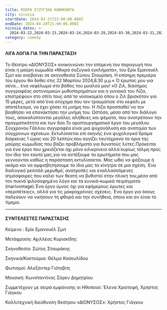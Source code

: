 ```yaml
---
title: ΜΙΚΡΑ ΣΥΖΥΓΙΚΑ ΚΑΘΗΚΟΝΤΑ
city: nicosia
startDate: 2024-03-21T22:00:00.000Z
endDate: 2024-04-20T21:00:00.000Z
nicosia_dates: >-
  2024-03-22,2024-03-23,2024-03-24,2024-03-29,2024-03-30,2024-03-31,2024-04-06,2024-04-7,2024-04-12,2024-04-13,2024-04-14,2024-04-19,2024-04-20,2024-04-21
category: comedy
---
```


#### ΛΙΓΑ ΛΟΓΙΑ ΓΙΑ ΤΗΝ ΠΑΡΑΣΤΑΣΗ

Το Θέατρο «ΔΙΟΝΥΣΟΣ» ανακοινώνει την επόμενη του παραγωγή που είναι η μαύρη κωμωδία «Μικρά συζυγικά εγκλήματα», του Ερίκ Εμανουέλ Σμιτ και ανεβαίνει σε σκηνοθεσία Σώτου Σταυράκη. Η επίσημη πρεμιέρα του έργου θα δοθεί στις 22 Μαρτίου 2024,8.30 μ.μ.« Ό έρωτας μου για σένα… ένα νεφέλωμα στο βάθος του μυαλού μου! »Ο Ζιλ, διάσημος συγγραφέας αστυνομικών μυθιστορημάτων και η γυναικά του Λίζα, επιστρέφουν στο σπίτι τους από́ το νοσοκομείο όπου ο Ζιλ βρισκόταν για 15 μέρες, μετά από́ ένα ατύχημα που τον τραυμάτισε στο κεφάλι με αποτέλεσμα, να έχει χάσει τη μνήμη του. Η Λίζα προσπαθεί́ να τον βοηθήσει να επανακτήσει την μνήμη του. Ωστόσο, μέσα από́ τον διάλογο τους, αποκαλύπτονται μεγάλες αλήθειες και ψέματα, που ανατρέπουν την πραγματικότητα και των δύο.Το αριστουργηματικό́ έργο του μεγάλου Σύγχρονου Γάλλου συγγραφέα είναι μια ψυχανάλυση και ανατομία των σύγχρονων σχέσεων. Εκτυλίσσεται επί σκηνής ένα ψυχολογικό́ δράμα διάρκειας 1 ώρας και 20 λεπτών,που αγγίζει ταυτόχρονα τα όρια της μαύρης κωμωδίας που βάζει προβλήματα για δυνατούς λύτες.Πρόκειται για ένα έργο που χρειάζεται όχι μόνο ειλικρίνεια αλλά́ κυρίως τόλμη προς τον ίδιο τον εαυτό́ μας,για να αντέξουμε τα ερωτήματα που μας γεννούνται καθώς η παράσταση εκτυλίσσεται. Μας ωθεί να ψάξουμε ή ακόμα και να αμφισβητήσουμε τα ίδια μας τα κίνητρα σε μια σχέση. Ένα διαλογικό́ ρεσιτάλ μερυθμό́, ανατροπές και εναλλασσόμενες ατμόσφαιρες που καλεί των θεατή να βυθιστεί στην πλοκή του,μέσα από τον πυκνό́ φιλοσοφημένο λόγο και τα κυνικά-κωμικά πειράγματα (marivontage).Ένα έργο ύμνος όχι για εφήμερους έρωτες και «περιπέτειες», αλλά για τις μακροχρόνιες σχέσεις.	Ένα έργο για όσους παλεύουν να νικήσουν τη φθορά και την συνήθεια, όποιο και αν είναι το τίμημα.

***

#### ΣΥΝΤΕΛΕΣΤΕΣ ΠΑΡΑΣΤΑΣΗΣ

Κείμενο : Ερίκ Εμανουέλ Σμιτ

Μετάφραση:	Αχιλλέας Κυριακίδης

Σκηνοθεσία:	Σώτος Σταυράκης

Σκηνικά/Κοστούμια:	Θέλμα Κασουλίδου

Φωτισμοί:	Αλεξάντερ Γιότοβιτς

Μουσική:	Κωνσταντίνος Σόρεν Δημητρίου

Συμμετέχουν με σειρά εμφάνισης οι Ηθοποιοί:	Έλενα Χριστοφή, Χρήστος Γιάγκου

Καλλιτεχνική διεύθυνση Θεάτρου «ΔΙΟΝΥΣΟΣ»:	Χρήστος Γιάγκου
